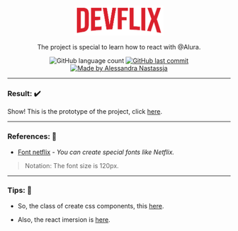 <p align="center">
  <img src="https://raw.githubusercontent.com/Alessandra-Nastassja/IMERSAO-REACT-ALURA/master/src/assets/img/logo.png" width="200px" />
</p>
<p align="center">
  The project is special to learn how to react with @Alura.
</p>
<p align="center">
  <img alt="GitHub language count" src="https://img.shields.io/github/repo-size/Alessandra-Nastassja/IMERSAO-REACT-ALURA?color=%23a72020">
  <a href="https://github.com/Alessandra-Nastassja/PROJECT-CALCULATOR/commits/master">
    <img alt="GitHub last commit" src="https://img.shields.io/github/last-commit/Alessandra-Nastassja/IMERSAO-REACT-ALURA?color=%23a72020">
  </a>
  <a href="https://www.linkedin.com/in/alessandra-nastassja/">
    <img alt="Made by Alessandra Nastassja" src="https://img.shields.io/badge/made%20by-AlessandraNastassja-%23a72020">
  </a>
</p>

******

### Result: ✔️

Show! This is the prototype of the project, click [here](https://www.figma.com/file/S0kNP36hbN7Iin1LDhMpNI/AluraFlix?node-id=0%3A1).

******

### References: 🔨

* [Font netflix](https://fontmeme.com/netflix-font/) - *You can create special fonts like Netflix.*

> Notation: The font size is 120px.


******
 
### Tips: 💭

* So, the class of create css components, this [here](https://www.youtube.com/watch?v=nDxp3YEpR1E&list=PLbcp5RKTX5wNF34qxISyWY6kignmhBQRT&index=1). 

* Also, the react imersion is [here](https://www.alura.com.br/imersao-react/aula01-react-aluraflix).

